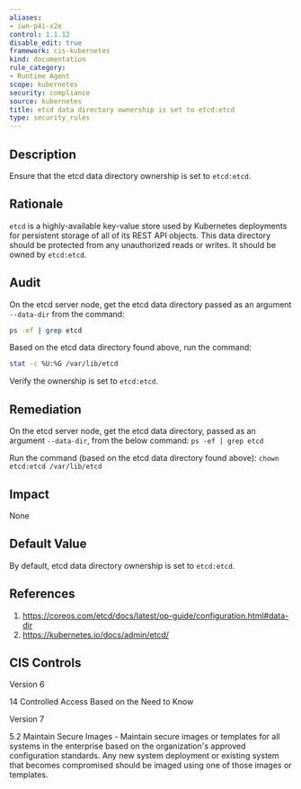 ```yaml
---
aliases:
- iwn-p4i-x2e
control: 1.1.12
disable_edit: true
framework: cis-kubernetes
kind: documentation
rule_category:
- Runtime Agent
scope: kubernetes
security: compliance
source: kubernetes
title: etcd data directory ownership is set to etcd:etcd
type: security_rules
---
```


## Description

Ensure that the etcd data directory ownership is set to `etcd:etcd`.

## Rationale

`etcd` is a highly-available key-value store used by Kubernetes deployments for persistent storage of all of its REST API objects. This data directory should be protected from any unauthorized reads or writes. It should be owned by `etcd:etcd`.

## Audit

On the etcd server node, get the etcd data directory passed as an argument `--data-dir` from the command:

```bash
ps -ef | grep etcd
```

Based on the etcd data directory found above, run the command:

```bash
stat -c %U:%G /var/lib/etcd
```

Verify the ownership is set to `etcd:etcd`.

## Remediation

On the etcd server node, get the etcd data directory, passed as an argument `--data-dir`, from the below command: `ps -ef | grep etcd`

Run the command (based on the etcd data directory found above): `chown etcd:etcd /var/lib/etcd`

## Impact

None

## Default Value

By default, etcd data directory ownership is set to `etcd:etcd`.

## References

1. https://coreos.com/etcd/docs/latest/op-guide/configuration.html#data-dir
2. https://kubernetes.io/docs/admin/etcd/

## CIS Controls

Version 6

14 Controlled Access Based on the Need to Know

Version 7

5.2 Maintain Secure Images - Maintain secure images or templates for all systems in the enterprise based on the organization's approved configuration standards. Any new system deployment or existing system that becomes compromised should be imaged using one of those images or templates.
